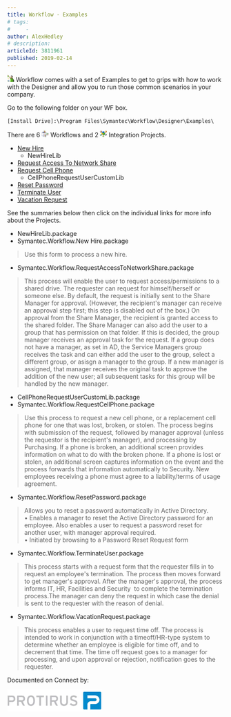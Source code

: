 ```yaml
---
title: Workflow - Examples
# tags:
#     - 
author: AlexHedley
# description: 
articleId: 3811961
published: 2019-02-14
---
```


![](images\Workflow.png) Workflow comes with a set of Examples to get to grips with how to work with the Designer and allow you to run those common scenarios in your company.
  
Go to the following folder on your WF box.

    [Install Drive]:\Program Files\Symantec\Workflow\Designer\Examples\

There are 6 ![WorkflowProject](images\WorkflowProject.png) Workflows and 2 ![Int](images\Int.png) Integration Projects.
  
- [New Hire](https://community.broadcom.com/symantecenterprise/viewdocument?DocumentKey=f83b1618-369f-46c5-aed4-459335fab063&amp;CommunityKey=04ead5e9-3643-4118-b853-afa5a58710c6&amp;tab=librarydocuments)
    - NewHireLib
- [Request Access To Network Share](https://community.broadcom.com/symantecenterprise/viewdocument?DocumentKey=10c3f25a-4786-43b0-92d8-d7342449ec17&amp;CommunityKey=04ead5e9-3643-4118-b853-afa5a58710c6&amp;tab=librarydocuments)
- [Request Cell Phone](https://community.broadcom.com/symantecenterprise/viewdocument?DocumentKey=0690277d-d0b8-410c-a2b3-0589b79bc3a6&amp;CommunityKey=04ead5e9-3643-4118-b853-afa5a58710c6&amp;tab=librarydocuments)
    - CellPhoneRequestUserCustomLib
- [Reset Password](https://community.broadcom.com/symantecenterprise/viewdocument?DocumentKey=31380f2a-2e42-4725-938e-0942188f0c08&amp;CommunityKey=04ead5e9-3643-4118-b853-afa5a58710c6&amp;tab=librarydocuments)
- [Terminate User](https://community.broadcom.com/symantecenterprise/viewdocument?DocumentKey=67b40128-8bf8-4cfd-8662-e26cb4e315fc&amp;CommunityKey=04ead5e9-3643-4118-b853-afa5a58710c6&amp;tab=librarydocuments)
- [Vacation Request](https://community.broadcom.com/symantecenterprise/viewdocument?DocumentKey=212baef3-189d-4030-8fdd-b2534c9b6a67&amp;CommunityKey=04ead5e9-3643-4118-b853-afa5a58710c6&amp;tab=librarydocuments)

See the summaries below then click on the individual links for more info about the Projects.

- NewHireLib.package
- Symantec.Workflow.New Hire.package

> Use this form to process a new hire.

- Symantec.Workflow.RequestAccessToNetworkShare.package

> This process will enable the user to request access/permissions to a shared drive. The requester can request for himself/herself or someone else. By default, the request is initially sent to the Share Manager for approval. (However, the recipient's manager can receive an approval step first; this step is disabled out of the box.) On approval from the Share Manager, the recipient is granted access to the shared folder. The Share Manager can also add the user to a group that has permission on that folder. If this is decided, the group manager receives an approval task for the request. If a group does not have a manager, as set in AD, the Service Managers group receives the task and can either add the user to the group, select a different group, or asisgn a manager to the group. If a new manager is assigned, that manager receives the original task to approve the addition of the new user; all subsequent tasks for this group will be handled by the new manager.

- CellPhoneRequestUserCustomLib.package
- Symantec.Workflow.RequestCellPhone.package

> Use this process to request a new cell phone, or a replacement cell phone for one that was lost, broken, or stolen. The process begins with submission of the request, followed by manager approval (unless the requestor is the recipient's manager), and processing by Purchasing. If a phone is broken, an additional screen provides information on what to do with the broken phone. If a phone is lost or stolen, an additional screen captures information on the event and the process forwards that information automatically to Security. New employees receiving a phone must agree to a liability/terms of usage agreement.

- Symantec.Workflow.ResetPassword.package

> Allows you to reset a password automatically in Active Directory.   
> 	• Enables a manager to reset the Active Directory password for an employee. Also enables a user to request a password reset for another user, with manager approval required.   
> 	• Initiated by browsing to a Password Reset Request form

- Symantec.Workflow.TerminateUser.package

> This process starts with a request form that the requester fills in to request an employee's termination. The process then moves forward to get manager's approval. After the manager's approval, the process informs IT, HR, Facilities and Security  to complete the termination process.The manager can deny the request in which case the denial is sent to the requester with the reason of denial.

- Symantec.Workflow.VacationRequest.package

> This process enables a user to request time off. The process is intended to work in conjunction with a timeoff/HR-type system to determine whether an employee is eligible for time off, and to decrement that time. The time off request goes to a manager for processing, and upon approval or rejection, notification goes to the requester.

Documented on Connect by:
  
[![Protirus](images\Protirus.png)](https://www.protirus.com/)​
